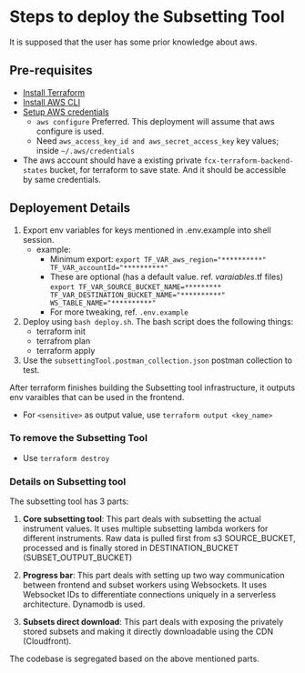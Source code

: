 # Steps to deploy the Subsetting Tool

It is supposed that the user has some prior knowledge about aws.

## Pre-requisites


- [Install Terraform](https://developer.hashicorp.com/terraform/tutorials/aws-get-started/install-cli)
- [Install AWS CLI](https://docs.aws.amazon.com/cli/latest/userguide/cli-chap-getting-started.html)
- [Setup AWS credentials](https://docs.aws.amazon.com/cli/latest/userguide/cli-chap-configure.html)
  - `aws configure` Preferred. This deployment will assume that aws configure is used.
  - Need ```aws_access_key_id and aws_secret_access_key``` key values; inside `~/.aws/credentials`
- The aws account should have a existing private `fcx-terraform-backend-states` bucket, for terraform to save state. And it should be accessible by same credentials.
## Deployement Details

1. Export env variables for keys mentioned in .env.example into shell session.
     - example:
        - Minimum export: `export TF_VAR_aws_region="**********" TF_VAR_accountId="**********"`
        - These are optional (has a default value. ref. *_varaiables_*.tf files) `export TF_VAR_SOURCE_BUCKET_NAME=********* TF_VAR_DESTINATION_BUCKET_NAME="**********" WS_TABLE_NAME="**********"`
        - For more tweaking, ref. `.env.example`
2. Deploy using `bash deploy.sh`. The bash script does the following things:
      - terraform init
      - terrafrom plan
      - terraform apply
3. Use the `subsettingTool.postman_collection.json` postman collection to test.

After terraform finishes building the Subsetting tool infrastructure, it outputs env varaibles that can be used in the frontend.

   - For `<sensitive>` as output value, use `terraform output <key_name>`

### To remove the Subsetting Tool

- Use `terraform destroy`

### Details on Subsetting tool

The subsetting tool has 3 parts:

1. <b>Core subsetting tool</b>: This part deals with subsetting the actual instrument values. It uses multiple subsetting lambda workers for different instruments. Raw data is pulled first from s3 SOURCE_BUCKET, processed and is finally stored in DESTINATION_BUCKET (SUBSET_OUTPUT_BUCKET)

2. <b>Progress bar</b>: This part deals with setting up two way communication between frontend and subset workers using Websockets. It uses Websocket IDs to differentiate connections uniquely in a serverless architecture. Dynamodb is used.

3. <b>Subsets direct download</b>: This part deals with exposing the privately stored subsets and making it directly downloadable using the CDN (Cloudfront).

The codebase is segregated based on the above mentioned parts.
